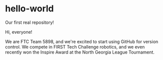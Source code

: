 # hello-world
Our first real repository!

Hi, everyone!

We are FTC Team 5898, and we're excited to start using GitHub for version control. We compete in FIRST Tech Challenge robotics, and we even recently won the Inspire Award at the North Georgia League Tournament.
